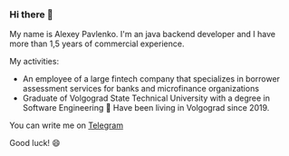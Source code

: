 ### Hi there 👋
My name is Alexey Pavlenko. I'm an java backend developer and I have more than 1,5 years of commercial experience.

My activities:

* An employee of a large fintech company that specializes in borrower assessment services for banks and microfinance organizations
* Graduate of Volgograd State Technical University with a degree in Software Engineering
🔭 Have been living in Volgograd since 2019.

You can write me on [Telegram](https://t.me/linkroot1)

Good luck! 😄
